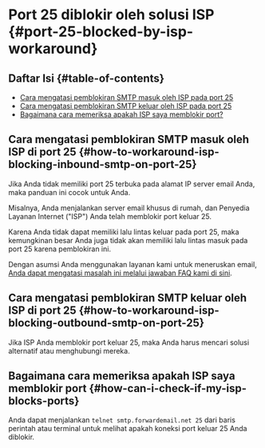 # Port 25 diblokir oleh solusi ISP {#port-25-blocked-by-isp-workaround}

## Daftar Isi {#table-of-contents}

* [Cara mengatasi pemblokiran SMTP masuk oleh ISP pada port 25](#how-to-workaround-isp-blocking-inbound-smtp-on-port-25)
* [Cara mengatasi pemblokiran SMTP keluar oleh ISP pada port 25](#how-to-workaround-isp-blocking-outbound-smtp-on-port-25)
* [Bagaimana cara memeriksa apakah ISP saya memblokir port?](#how-can-i-check-if-my-isp-blocks-ports)

## Cara mengatasi pemblokiran SMTP masuk oleh ISP di port 25 {#how-to-workaround-isp-blocking-inbound-smtp-on-port-25}

Jika Anda tidak memiliki port 25 terbuka pada alamat IP server email Anda, maka panduan ini cocok untuk Anda.

Misalnya, Anda menjalankan server email khusus di rumah, dan Penyedia Layanan Internet ("ISP") Anda telah memblokir port keluar 25.

Karena Anda tidak dapat memiliki lalu lintas keluar pada port 25, maka kemungkinan besar Anda juga tidak akan memiliki lalu lintas masuk pada port 25 karena pemblokiran ini.

Dengan asumsi Anda menggunakan layanan kami untuk meneruskan email, [Anda dapat mengatasi masalah ini melalui jawaban FAQ kami di sini](/faq#can-i-forward-emails-to-ports-other-than-25-eg-if-my-isp-has-blocked-port-25).

## Cara mengatasi pemblokiran SMTP keluar oleh ISP di port 25 {#how-to-workaround-isp-blocking-outbound-smtp-on-port-25}

Jika ISP Anda memblokir port keluar 25, maka Anda harus mencari solusi alternatif atau menghubungi mereka.

## Bagaimana cara memeriksa apakah ISP saya memblokir port {#how-can-i-check-if-my-isp-blocks-ports}

Anda dapat menjalankan `telnet smtp.forwardemail.net 25` dari baris perintah atau terminal untuk melihat apakah koneksi port keluar 25 Anda diblokir.